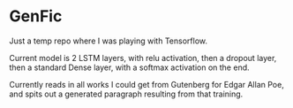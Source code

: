 # GenFic
Just a temp repo where I was playing with Tensorflow. 

Current model is 2 LSTM layers, with relu activation, then a dropout layer, then a standard Dense layer, with a softmax activation on the end. 

Currently reads in all works I could get from Gutenberg for Edgar Allan Poe, and spits out a generated paragraph resulting from that training. 


